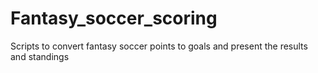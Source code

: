 # Fantasy_soccer_scoring
Scripts to convert fantasy soccer points to goals and present the results and standings
